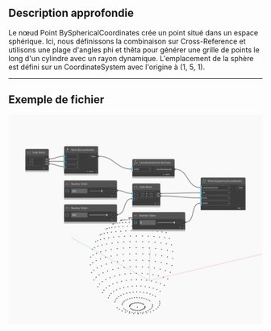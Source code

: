 ## Description approfondie
Le nœud Point BySphericalCoordinates crée un point situé dans un espace sphérique. Ici, nous définissons la combinaison sur Cross-Reference et utilisons une plage d'angles phi et thêta pour générer une grille de points le long d'un cylindre avec un rayon dynamique. L'emplacement de la sphère est défini sur un CoordinateSystem avec l'origine à (1, 5, 1).
___
## Exemple de fichier

![BySphericalCoordinates](./Autodesk.DesignScript.Geometry.Point.BySphericalCoordinates_img.jpg)

